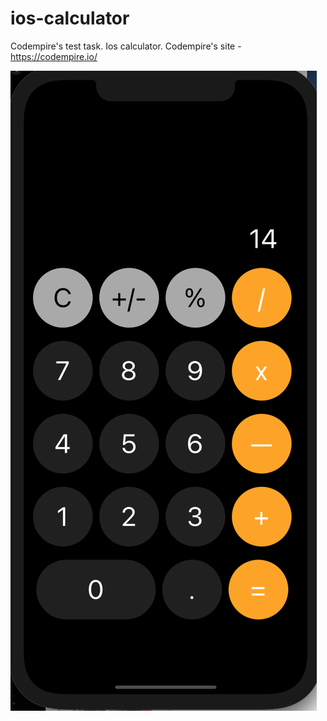 # ios-calculator
Codempire's test task. Ios calculator. Codempire's site - https://codempire.io/

![Screenshot](screenshot.png)
